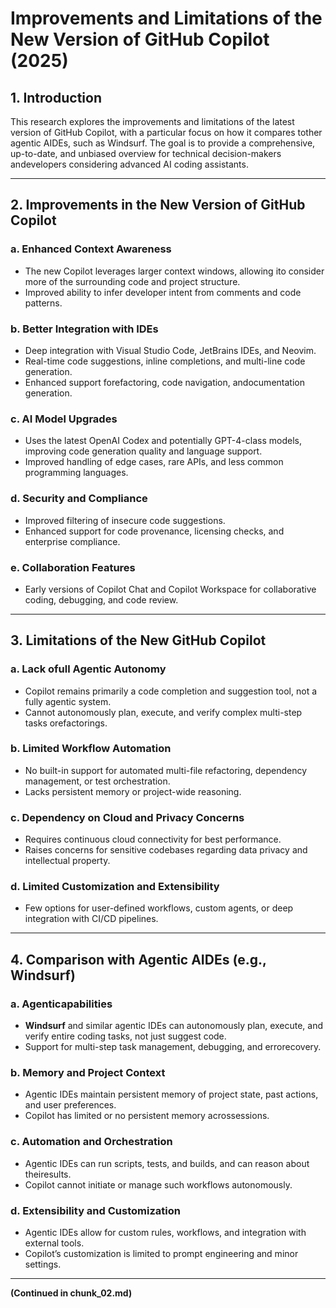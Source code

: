﻿# Improvements and Limitations of the New Version of GitHub Copilot (2025)

## 1. Introduction
This research explores the improvements and limitations of the latest version of GitHub Copilot, with a particular focus on how it compares tother agentic AIDEs, such as Windsurf. The goal is to provide a comprehensive, up-to-date, and unbiased overview for technical decision-makers andevelopers considering advanced AI coding assistants.

---

## 2. Improvements in the New Version of GitHub Copilot

### a. Enhanced Context Awareness
- The new Copilot leverages larger context windows, allowing ito consider more of the surrounding code and project structure.
- Improved ability to infer developer intent from comments and code patterns.

### b. Better Integration with IDEs
- Deep integration with Visual Studio Code, JetBrains IDEs, and Neovim.
- Real-time code suggestions, inline completions, and multi-line code generation.
- Enhanced support forefactoring, code navigation, andocumentation generation.

### c. AI Model Upgrades
- Uses the latest OpenAI Codex and potentially GPT-4-class models, improving code generation quality and language support.
- Improved handling of edge cases, rare APIs, and less common programming languages.

### d. Security and Compliance
- Improved filtering of insecure code suggestions.
- Enhanced support for code provenance, licensing checks, and enterprise compliance.

### e. Collaboration Features
- Early versions of Copilot Chat and Copilot Workspace for collaborative coding, debugging, and code review.

---

## 3. Limitations of the New GitHub Copilot

### a. Lack ofull Agentic Autonomy
- Copilot remains primarily a code completion and suggestion tool, not a fully agentic system.
- Cannot autonomously plan, execute, and verify complex multi-step tasks orefactorings.

### b. Limited Workflow Automation
- No built-in support for automated multi-file refactoring, dependency management, or test orchestration.
- Lacks persistent memory or project-wide reasoning.

### c. Dependency on Cloud and Privacy Concerns
- Requires continuous cloud connectivity for best performance.
- Raises concerns for sensitive codebases regarding data privacy and intellectual property.

### d. Limited Customization and Extensibility
- Few options for user-defined workflows, custom agents, or deep integration with CI/CD pipelines.

---

## 4. Comparison with Agentic AIDEs (e.g., Windsurf)

### a. Agenticapabilities
- **Windsurf** and similar agentic IDEs can autonomously plan, execute, and verify entire coding tasks, not just suggest code.
- Support for multi-step task management, debugging, and errorecovery.

### b. Memory and Project Context
- Agentic IDEs maintain persistent memory of project state, past actions, and user preferences.
- Copilot has limited or no persistent memory acrossessions.

### c. Automation and Orchestration
- Agentic IDEs can run scripts, tests, and builds, and can reason about theiresults.
- Copilot cannot initiate or manage such workflows autonomously.

### d. Extensibility and Customization
- Agentic IDEs allow for custom rules, workflows, and integration with external tools.
- Copilot’s customization is limited to prompt engineering and minor settings.

---

**(Continued in chunk_02.md)**
